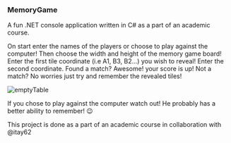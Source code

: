 ### MemoryGame
A fun .NET console application written in C# as a part of an academic course.

On start enter the names of the players or choose to play against the computer!
Then choose the width and height of the memory game board!
Enter the first tile coordinate (i.e A1, B3, B2...) you wish to reveal!
Enter the second coordinate.
Found a match? Awesome! your score is up!
Not a match? No worries just try and remember the revealed tiles!

![emptyTable](https://user-images.githubusercontent.com/76105109/184666912-b8b1c691-bc2b-4077-98c3-228086e75cbc.jpg)

If you chose to play against the computer watch out! He probably has a better ability to remember! :wink:

This project is done as a part of an academic course in collaboration with @itay62
